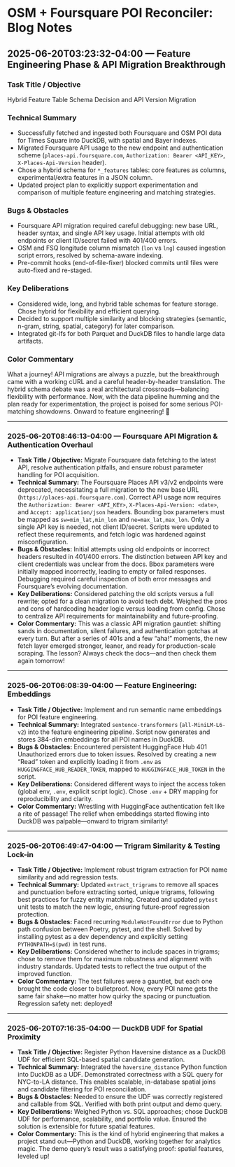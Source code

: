 # OSM + Foursquare POI Reconciler: Blog Notes

## 2025-06-20T03:23:32-04:00 — Feature Engineering Phase & API Migration Breakthrough

### Task Title / Objective
Hybrid Feature Table Schema Decision and API Version Migration

### Technical Summary
- Successfully fetched and ingested both Foursquare and OSM POI data for Times Square into DuckDB, with spatial and Bayer indexes.
- Migrated Foursquare API usage to the new endpoint and authentication scheme (`places-api.foursquare.com`, `Authorization: Bearer <API_KEY>`, `X-Places-Api-Version` header).
- Chose a hybrid schema for `*_features` tables: core features as columns, experimental/extra features in a JSON column.
- Updated project plan to explicitly support experimentation and comparison of multiple feature engineering and matching strategies.

### Bugs & Obstacles
- Foursquare API migration required careful debugging: new base URL, header syntax, and single API key usage. Initial attempts with old endpoints or client ID/secret failed with 401/400 errors.
- OSM and FSQ longitude column mismatch (`lon` vs `lng`) caused ingestion script errors, resolved by schema-aware indexing.
- Pre-commit hooks (end-of-file-fixer) blocked commits until files were auto-fixed and re-staged.

### Key Deliberations
- Considered wide, long, and hybrid table schemas for feature storage. Chose hybrid for flexibility and efficient querying.
- Decided to support multiple similarity and blocking strategies (semantic, n-gram, string, spatial, category) for later comparison.
- Integrated git-lfs for both Parquet and DuckDB files to handle large data artifacts.

### Color Commentary
What a journey! API migrations are always a puzzle, but the breakthrough came with a working cURL and a careful header-by-header translation. The hybrid schema debate was a real architectural crossroads—balancing flexibility with performance. Now, with the data pipeline humming and the plan ready for experimentation, the project is poised for some serious POI-matching showdowns. Onward to feature engineering! 🚀

---

### 2025-06-20T08:46:13-04:00 — Foursquare API Migration & Authentication Overhaul

- **Task Title / Objective:** Migrate Foursquare data fetching to the latest API, resolve authentication pitfalls, and ensure robust parameter handling for POI acquisition.
- **Technical Summary:** The Foursquare Places API v3/v2 endpoints were deprecated, necessitating a full migration to the new base URL (`https://places-api.foursquare.com`). Correct API usage now requires the `Authorization: Bearer <API_KEY>`, `X-Places-Api-Version: <date>`, and `Accept: application/json` headers. Bounding box parameters must be mapped as `sw=min_lat,min_lon` and `ne=max_lat,max_lon`. Only a single API key is needed, not client ID/secret. Scripts were updated to reflect these requirements, and fetch logic was hardened against misconfiguration.
- **Bugs & Obstacles:** Initial attempts using old endpoints or incorrect headers resulted in 401/400 errors. The distinction between API key and client credentials was unclear from the docs. Bbox parameters were initially mapped incorrectly, leading to empty or failed responses. Debugging required careful inspection of both error messages and Foursquare’s evolving documentation.
- **Key Deliberations:** Considered patching the old scripts versus a full rewrite; opted for a clean migration to avoid tech debt. Weighed the pros and cons of hardcoding header logic versus loading from config. Chose to centralize API requirements for maintainability and future-proofing.
- **Color Commentary:** This was a classic API migration gauntlet: shifting sands in documentation, silent failures, and authentication gotchas at every turn. But after a series of 401s and a few “aha!” moments, the new fetch layer emerged stronger, leaner, and ready for production-scale scraping. The lesson? Always check the docs—and then check them again tomorrow!

---

### 2025-06-20T06:08:39-04:00 — Feature Engineering: Embeddings

- **Task Title / Objective:** Implement and run semantic name embeddings for POI feature engineering.
- **Technical Summary:** Integrated `sentence-transformers` (`all-MiniLM-L6-v2`) into the feature engineering pipeline. Script now generates and stores 384-dim embeddings for all POI names in DuckDB.
- **Bugs & Obstacles:** Encountered persistent HuggingFace Hub 401 Unauthorized errors due to token issues. Resolved by creating a new “Read” token and explicitly loading it from `.env` as `HUGGINGFACE_HUB_READER_TOKEN`, mapped to `HUGGINGFACE_HUB_TOKEN` in the script.
- **Key Deliberations:** Considered different ways to inject the access token (global env, `.env`, explicit script logic). Chose `.env` + DRY mapping for reproducibility and clarity.
- **Color Commentary:** Wrestling with HuggingFace authentication felt like a rite of passage! The relief when embeddings started flowing into DuckDB was palpable—onward to trigram similarity!

---

### 2025-06-20T06:49:47-04:00 — Trigram Similarity & Testing Lock-in

- **Task Title / Objective:** Implement robust trigram extraction for POI name similarity and add regression tests.
- **Technical Summary:** Updated `extract_trigrams` to remove all spaces and punctuation before extracting sorted, unique trigrams, following best practices for fuzzy entity matching. Created and updated `pytest` unit tests to match the new logic, ensuring future-proof regression protection.
- **Bugs & Obstacles:** Faced recurring `ModuleNotFoundError` due to Python path confusion between Poetry, pytest, and the shell. Solved by installing pytest as a dev dependency and explicitly setting `PYTHONPATH=$(pwd)` in test runs.
- **Key Deliberations:** Considered whether to include spaces in trigrams; chose to remove them for maximum robustness and alignment with industry standards. Updated tests to reflect the true output of the improved function.
- **Color Commentary:** The test failures were a gauntlet, but each one brought the code closer to bulletproof. Now, every POI name gets the same fair shake—no matter how quirky the spacing or punctuation. Regression safety net: deployed!

---

### 2025-06-20T07:16:35-04:00 — DuckDB UDF for Spatial Proximity

- **Task Title / Objective:** Register Python Haversine distance as a DuckDB UDF for efficient SQL-based spatial candidate generation.
- **Technical Summary:** Integrated the `haversine_distance` Python function into DuckDB as a UDF. Demonstrated correctness with a SQL query for NYC-to-LA distance. This enables scalable, in-database spatial joins and candidate filtering for POI reconciliation.
- **Bugs & Obstacles:** Needed to ensure the UDF was correctly registered and callable from SQL. Verified with both print output and demo query.
- **Key Deliberations:** Weighed Python vs. SQL approaches; chose DuckDB UDF for performance, scalability, and portfolio value. Ensured the solution is extensible for future spatial features.
- **Color Commentary:** This is the kind of hybrid engineering that makes a project stand out—Python and DuckDB, working together for analytics magic. The demo query’s result was a satisfying proof: spatial features, leveled up!
